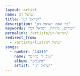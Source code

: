 ```yaml
---
layout: artist
name: ישראל דגן
title: "ישראל דגן"
description: "דף האמן ישראל דגן"
keywords: "שירים, מוזיקה, ישראל דגן"
permalink: /artists/ישראל-דגן/
redirect_from:
  - /artists/list/ישראל דגן
songs:
  - number: "14316"
    name: "טוב לי בחיים"
    album: "סינגלים"
    artist: "ישראל דגן"
---
```

